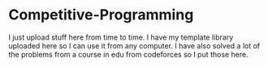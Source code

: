 # Competitive-Programming

I just upload stuff here from time to time.
I have my template library uploaded here so I can use it from any computer.
I have also solved a lot of the problems from a course in edu from codeforces so I put those here.

